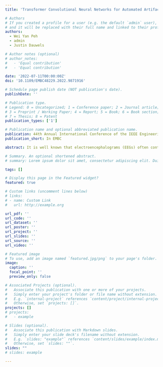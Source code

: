 ```yaml
---
title: 'Transformer Convolutional Neural Networks for Automated Artifact Detection in Scalp EEG'

# Authors
# If you created a profile for a user (e.g. the default `admin` user), write the username (folder name) here
# and it will be replaced with their full name and linked to their profile.
authors:
  - Wei Yan Peh
  - admin
  - Justin Dauwels

# Author notes (optional)
# author_notes:
#   - 'Equal contribution'
#   - 'Equal contribution'

date: '2022-07-11T00:00:00Z'
doi: '10.1109/EMBC48229.2022.9871916'

# Schedule page publish date (NOT publication's date).
publishDate: ''

# Publication type.
# Legend: 0 = Uncategorized; 1 = Conference paper; 2 = Journal article;
# 3 = Preprint / Working Paper; 4 = Report; 5 = Book; 6 = Book section;
# 7 = Thesis; 8 = Patent
publication_types: ['1']

# Publication name and optional abbreviated publication name.
publication: 44th Annual International Conference of the IEEE Engineering in Medicine & Biology Society (EMBC)
publication_short: In EMBC

abstract: It is well known that electroencephalograms (EEGs) often contain artifacts due to muscle activity, eye blinks, and various other causes. Detecting such artifacts is an essential first step toward a correct interpretation of EEGs. Although much effort has been devoted to semi-automated and automated artifact detection in EEG, the problem of artifact detection remains challenging. In this paper, we propose a convolutional neural network (CNN) enhanced by transformers using belief matching (BM) loss for automated detection of five types of artifacts --- chewing, electrode pop, eye movement, muscle, and shiver. Specifically, we apply these five detectors at individual EEG channels to distinguish artifacts from background EEG. Next, for each of these five types of artifacts, we combine the output of these channel-wise detectors to detect artifacts in multi-channel EEG segments. These segment-level classifiers can detect specific artifacts with a balanced accuracy (BAC) of 0.947, 0.735, 0.826, 0.857, and 0.655 for chewing, electrode pop, eye movement, muscle, and shiver artifacts, respectively. Finally, we combine the outputs of the five segment-level detectors to perform a combined binary classification (any artifact vs. background). The resulting detector achieves a sensitivity (SEN) of 60.4%, 51.8%, and 35.5%, at a specificity (SPE) of 95%, 97%, and 99%, respectively. This artifact detection module can reject artifact segments while only removing a small fraction of the background EEG, leading to a cleaner EEG for further analysis.

# Summary. An optional shortened abstract.
# summary: Lorem ipsum dolor sit amet, consectetur adipiscing elit. Duis posuere tellus ac convallis placerat. Proin tincidunt magna sed ex sollicitudin condimentum.

tags: []

# Display this page in the Featured widget?
featured: true

# Custom links (uncomment lines below)
# links:
# - name: Custom Link
#   url: http://example.org

url_pdf: ''
url_code: ''
url_dataset: ''
url_poster: ''
url_project: ''
url_slides: ''
url_source: ''
url_video: ''

# Featured image
# To use, add an image named `featured.jpg/png` to your page's folder.
image:
  caption: ''
  focal_point: ''
  preview_only: false

# Associated Projects (optional).
#   Associate this publication with one or more of your projects.
#   Simply enter your project's folder or file name without extension.
#   E.g. `internal-project` references `content/project/internal-project/index.md`.
#   Otherwise, set `projects: []`.
projects: []
# projects:
#   - example

# Slides (optional).
#   Associate this publication with Markdown slides.
#   Simply enter your slide deck's filename without extension.
#   E.g. `slides: "example"` references `content/slides/example/index.md`.
#   Otherwise, set `slides: ""`.
slides: ""
# slides: example

---
```


<!-- {{% callout note %}}
Click the _Cite_ button above to demo the feature to enable visitors to import publication metadata into their reference management software.
{{% /callout %}}

{{% callout note %}}
Create your slides in Markdown - click the _Slides_ button to check out the example.
{{% /callout %}} -->

<!-- Supplementary notes can be added here, including [code, math, and images](https://wowchemy.com/docs/writing-markdown-latex/). -->
